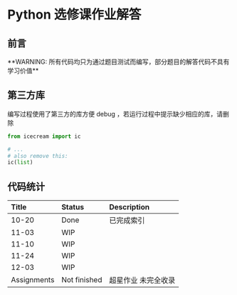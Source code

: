 # Python 选修课作业解答

## 前言

\*\*WARNING: 所有代码均只为通过题目测试而编写，部分题目的解答代码不具有学习价值\*\*

## 第三方库

编写过程使用了第三方的库方便 debug ，若运行过程中提示缺少相应的库，请删除

```python
from icecream import ic

# ...
# also remove this: 
ic(list)
```


## 代码统计


| Title       | Status       | Description |
| :---------- | :----------- | :---------- |
| 10-20       | Done         | 已完成索引       |
| 11-03       | WIP          |             |
| 11-10       | WIP          |             |
| 11-24       | WIP          |             |
| 12-03       | WIP          |             |
| Assignments | Not finished | 超星作业 未完全收录  |
